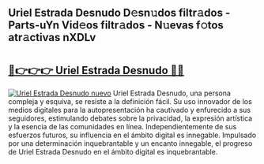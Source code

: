 ## Uriel Estrada Desnudo D𝚎sn𝚞dos filtr𝚊dos - Parts-uYn Vid𝚎os filtr𝚊dos - N𝚞evas f𝚘tos atr𝚊ctivas nXDLv

# <h2><a href="http://mb10p0.tromn.icu/?c=Uriel+Estrada+Desnudo">🔗👉👉👉 Uriel Estrada Desnudo 🔗🔗</a></h2>

[![Uriel Estrada Desnudo nuevo](https://i.imgur.com/pEAQMta.gif)](http://mb10p0.tromn.icu/?c=Uriel+Estrada+Desnudo)
Uriel Estrada Desnudo, una persona compleja y esquiva, se resiste a la definición fácil. Su uso innovador de los medios digitales para la autopresentación ha cautivado y enfurecido a sus seguidores, estimulando debates sobre la privacidad, la expresión artística y la esencia de las comunidades en línea. Independientemente de sus esfuerzos futuros, su influencia en el ámbito digital es innegable. Impulsado por una determinación inquebrantable y un encanto innegable, el progreso de Uriel Estrada Desnudo en el ámbito digital es inquebrantable.
